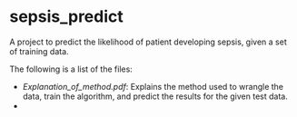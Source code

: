 # sepsis_predict
A project to predict the likelihood of patient developing sepsis, given a set of training data.

The following is a list of the files:

- *Explanation_of_method.pdf*: Explains the method used to wrangle the data, train the algorithm, and predict the results for the given test data.
- 
